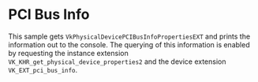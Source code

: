 # PCI Bus Info

This sample gets `VkPhysicalDevicePCIBusInfoPropertiesEXT` and prints the
information out to the console. The querying of this information is enabled by
requesting the instance extension `VK_KHR_get_physical_device_properties2` and
the device extension `VK_EXT_pci_bus_info`.